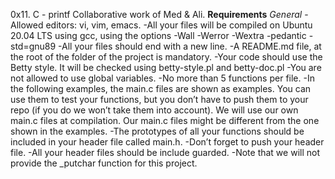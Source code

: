 0x11. C - printf
Collaborative work of Med & Ali.
**Requirements**
*General*
-Allowed editors: vi, vim, emacs.
-All your files will be compiled on Ubuntu 20.04 LTS using gcc, using the options -Wall -Werror -Wextra -pedantic -std=gnu89
-All your files should end with a new line.
-A README.md file, at the root of the folder of the project is mandatory.
-Your code should use the Betty style. It will be checked using betty-style.pl and betty-doc.pl
-You are not allowed to use global variables.
-No more than 5 functions per file.
-In the following examples, the main.c files are shown as examples. You can use them to test your functions, but you don’t have to push them to your repo (if you do we won’t take them into account). We will use our own main.c files at compilation. Our main.c files might be different from the one shown in the examples.
-The prototypes of all your functions should be included in your header file called main.h.
-Don’t forget to push your header file.
-All your header files should be include guarded.
-Note that we will not provide the _putchar function for this project.
